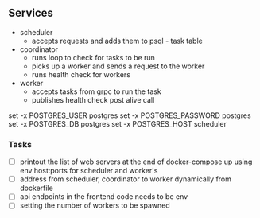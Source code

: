 ## Services
- scheduler
    - accepts requests and adds them to psql - task table
- coordinator
    - runs loop to check for tasks to be run
    - picks up a worker and sends a request to the worker
    - runs health check for workers
- worker
    - accepts tasks from grpc to run the task
    - publishes health check post alive call

set -x POSTGRES_USER postgres
set -x  POSTGRES_PASSWORD postgres
set -x  POSTGRES_DB postgres
set -x  POSTGRES_HOST scheduler


### Tasks
- [ ] printout the list of web servers at the end of docker-compose up using env host:ports for scheduler and worker's
- [ ] address from scheduler, coordinator to worker dynamically from dockerfile
- [ ] api endpoints in the frontend code needs to be env
- [ ] setting the number of workers to be spawned